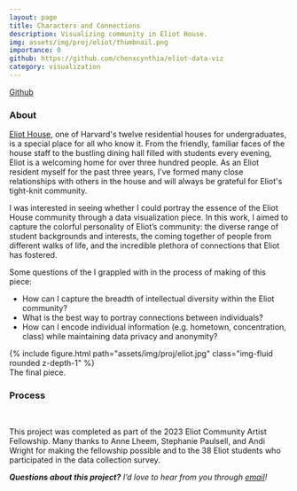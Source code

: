 ```yaml
---
layout: page
title: Characters and Connections
description: Visualizing community in Eliot House.
img: assets/img/proj/eliot/thumbnail.png
importance: 0
github: https://github.com/chenxcynthia/eliot-data-viz
category: visualization
---
```


<div class = "projheader">
    <div class="links"><a href='https://github.com/chenxcynthia/eliot-data-viz' class="btn z-depth-0" role="button"> <i class="fab fa-github gh-icon"></i> Github</a></div>
</div>

### About 
[Eliot House](https://eliot.harvard.edu/), one of Harvard's twelve residential houses for undergraduates, is a special place for all who know it. From the friendly, familiar faces of the house staff to the bustling dining hall filled with students every evening, Eliot is a welcoming home for over three hundred people. As an Eliot resident myself for the past three years, I’ve formed many close relationships with others in the house and will always be grateful for Eliot's tight-knit community.

I was interested in seeing whether I could portray the essence of the Eliot House community through a data visualization piece. In this work, I aimed to capture the colorful personality of Eliot’s community: the diverse range of student backgrounds and interests, the coming together of people from different walks of life, and the incredible plethora of connections that Eliot has fostered.

Some questions of the I grappled with in the process of making of this piece:
- How can I capture the breadth of intellectual diversity within the Eliot community?
- What is the best way to portray connections between individuals?
- How can I encode individual information (e.g. hometown, concentration, class) while maintaining data privacy and anonymity?

<div class="row justify-content-sm-center">
    <div class="col-sm-4 mt-3 mt-md-0">
        {% include figure.html path="assets/img/proj/eliot.jpg" class="img-fluid rounded z-depth-1" %}
    </div>
</div>
<div class="caption">
    The final piece.
</div>

### Process 



&#8202;


This project was completed as part of the 2023 Eliot Community Artist Fellowship. Many thanks to Anne Lheem, Stephanie Paulsell, and Andi Wright for making the fellowship possible and to the 38 Eliot students who participated in the data collection survey.

<i> **Questions about this project?** I’d love to hear from you through <a href="mailto:cynthiachen@college.harvard.edu">email</a>!</i>

&#8202;
